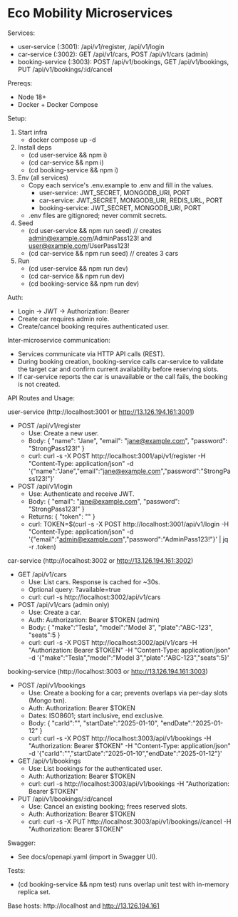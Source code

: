 # Eco Mobility Microservices

Services:
- user-service (:3001): /api/v1/register, /api/v1/login
- car-service (:3002): GET /api/v1/cars, POST /api/v1/cars (admin)
- booking-service (:3003): POST /api/v1/bookings, GET /api/v1/bookings, PUT /api/v1/bookings/:id/cancel

Prereqs:
- Node 18+
- Docker + Docker Compose

Setup:
1) Start infra
   - docker compose up -d
2) Install deps
   - (cd user-service && npm i)
   - (cd car-service && npm i)
   - (cd booking-service && npm i)
3) Env (all services)
   - Copy each service's .env.example to .env and fill in the values.
     - user-service: JWT_SECRET, MONGODB_URI, PORT
     - car-service:  JWT_SECRET, MONGODB_URI, REDIS_URL, PORT
     - booking-service: JWT_SECRET, MONGODB_URI, PORT
   - .env files are gitignored; never commit secrets.
4) Seed
   - (cd user-service && npm run seed)  // creates admin@example.com/AdminPass123! and user@example.com/UserPass123!
   - (cd car-service && npm run seed)   // creates 3 cars
5) Run
   - (cd user-service && npm run dev)
   - (cd car-service && npm run dev)
   - (cd booking-service && npm run dev)

Auth:
- Login -> JWT -> Authorization: Bearer <token>
- Create car requires admin role.
- Create/cancel booking requires authenticated user.

Inter-microservice communication:
- Services communicate via HTTP API calls (REST).
- During booking creation, booking-service calls car-service to validate the target car and confirm current availability before reserving slots.
- If car-service reports the car is unavailable or the call fails, the booking is not created.

API Routes and Usage:

user-service (http://localhost:3001 or http://13.126.194.161:3001)
- POST /api/v1/register
  - Use: Create a new user.
  - Body: { "name": "Jane", "email": "jane@example.com", "password": "StrongPass123!" }
  - curl:
    curl -s -X POST http://localhost:3001/api/v1/register -H "Content-Type: application/json" -d '{"name":"Jane","email":"jane@example.com","password":"StrongPass123!"}'
- POST /api/v1/login
  - Use: Authenticate and receive JWT.
  - Body: { "email": "jane@example.com", "password": "StrongPass123!" }
  - Returns: { "token": "<JWT>" }
  - curl:
    TOKEN=$(curl -s -X POST http://localhost:3001/api/v1/login -H "Content-Type: application/json" -d '{"email":"admin@example.com","password":"AdminPass123!"}' | jq -r .token)

car-service (http://localhost:3002 or http://13.126.194.161:3002)
- GET /api/v1/cars
  - Use: List cars. Response is cached for ~30s.
  - Optional query: ?available=true
  - curl:
    curl -s http://localhost:3002/api/v1/cars
- POST /api/v1/cars  (admin only)
  - Use: Create a car.
  - Auth: Authorization: Bearer $TOKEN (admin)
  - Body: { "make":"Tesla", "model":"Model 3", "plate":"ABC-123", "seats":5 }
  - curl:
    curl -s -X POST http://localhost:3002/api/v1/cars -H "Authorization: Bearer $TOKEN" -H "Content-Type: application/json" -d '{"make":"Tesla","model":"Model 3","plate":"ABC-123","seats":5}'

booking-service (http://localhost:3003 or http://13.126.194.161:3003)
- POST /api/v1/bookings
  - Use: Create a booking for a car; prevents overlaps via per-day slots (Mongo txn).
  - Auth: Authorization: Bearer $TOKEN
  - Dates: ISO8601; start inclusive, end exclusive.
  - Body: { "carId":"<carId>", "startDate":"2025-01-10", "endDate":"2025-01-12" }
  - curl:
    curl -s -X POST http://localhost:3003/api/v1/bookings -H "Authorization: Bearer $TOKEN" -H "Content-Type: application/json" -d '{"carId":"<carId>","startDate":"2025-01-10","endDate":"2025-01-12"}'
- GET /api/v1/bookings
  - Use: List bookings for the authenticated user.
  - Auth: Authorization: Bearer $TOKEN
  - curl:
    curl -s http://localhost:3003/api/v1/bookings -H "Authorization: Bearer $TOKEN"
- PUT /api/v1/bookings/:id/cancel
  - Use: Cancel an existing booking; frees reserved slots.
  - Auth: Authorization: Bearer $TOKEN
  - curl:
    curl -s -X PUT http://localhost:3003/api/v1/bookings/<bookingId>/cancel -H "Authorization: Bearer $TOKEN"

Swagger:
- See docs/openapi.yaml (import in Swagger UI).

Tests:
- (cd booking-service && npm test) runs overlap unit test with in-memory replica set.

Base hosts: http://localhost and http://13.126.194.161
